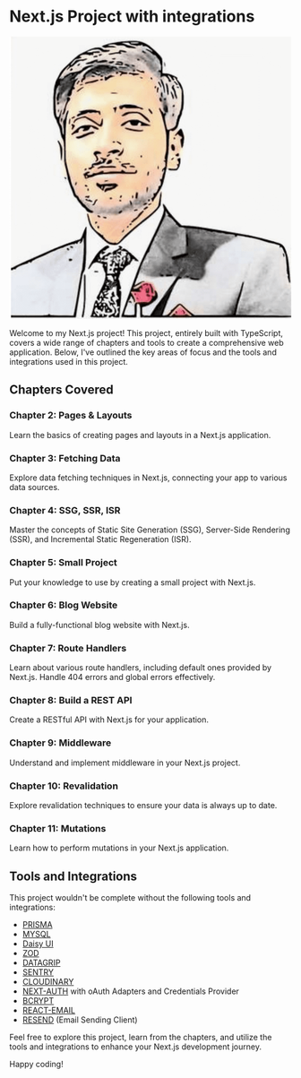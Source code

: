 # Next.js Project with integrations

![Project Logo](logo.png)

Welcome to my Next.js project! This project, entirely built with TypeScript, covers a wide range of chapters and tools to create a comprehensive web application. Below, I've outlined the key areas of focus and the tools and integrations used in this project.

## Chapters Covered

### Chapter 2: Pages & Layouts
Learn the basics of creating pages and layouts in a Next.js application.

### Chapter 3: Fetching Data
Explore data fetching techniques in Next.js, connecting your app to various data sources.

### Chapter 4: SSG, SSR, ISR
Master the concepts of Static Site Generation (SSG), Server-Side Rendering (SSR), and Incremental Static Regeneration (ISR).

### Chapter 5: Small Project
Put your knowledge to use by creating a small project with Next.js.

### Chapter 6: Blog Website
Build a fully-functional blog website with Next.js.

### Chapter 7: Route Handlers
Learn about various route handlers, including default ones provided by Next.js. Handle 404 errors and global errors effectively.

### Chapter 8: Build a REST API
Create a RESTful API with Next.js for your application.

### Chapter 9: Middleware
Understand and implement middleware in your Next.js project.

### Chapter 10: Revalidation
Explore revalidation techniques to ensure your data is always up to date.

### Chapter 11: Mutations
Learn how to perform mutations in your Next.js application.

## Tools and Integrations

This project wouldn't be complete without the following tools and integrations:

- [PRISMA](https://www.prisma.io/)
- [MYSQL](https://www.mysql.com/)
- [Daisy UI](https://daisyui.com/)
- [ZOD](https://github.com/colinhacks/zod)
- [DATAGRIP](https://www.jetbrains.com/datagrip/)
- [SENTRY](https://sentry.io/)
- [CLOUDINARY](https://cloudinary.com/)
- [NEXT-AUTH](https://next-auth.js.org/) with oAuth Adapters and Credentials Provider
- [BCRYPT](https://github.com/kelektiv/node.bcrypt.js)
- [REACT-EMAIL](https://github.com/niftylettuce/email)
- [RESEND](https://github.com/niftylettuce/email) (Email Sending Client)

Feel free to explore this project, learn from the chapters, and utilize the tools and integrations to enhance your Next.js development journey.

Happy coding!
